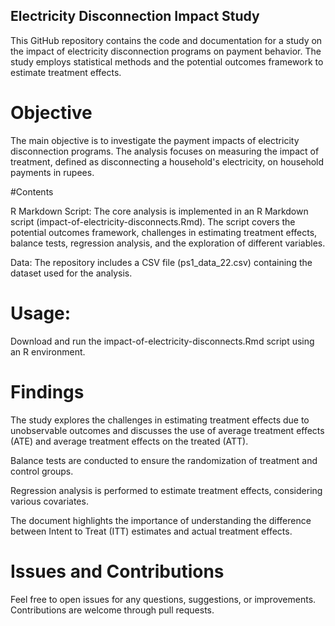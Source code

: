 ## Electricity Disconnection Impact Study

This GitHub repository contains the code and documentation for a study on the impact of electricity disconnection programs on payment behavior. The study employs statistical methods and the potential outcomes framework to estimate treatment effects.

# Objective
The main objective is to investigate the payment impacts of electricity disconnection programs. The analysis focuses on measuring the impact of treatment, defined as disconnecting a household's electricity, on household payments in rupees.

#Contents

R Markdown Script:
The core analysis is implemented in an R Markdown script (impact-of-electricity-disconnects.Rmd).
The script covers the potential outcomes framework, challenges in estimating treatment effects, balance tests, regression analysis, and the exploration of different variables.

Data:
The repository includes a CSV file (ps1_data_22.csv) containing the dataset used for the analysis.


# Usage:
Download and run the impact-of-electricity-disconnects.Rmd script using an R environment.

# Findings
The study explores the challenges in estimating treatment effects due to unobservable outcomes and discusses the use of average treatment effects (ATE) and average treatment effects on the treated (ATT).

Balance tests are conducted to ensure the randomization of treatment and control groups.

Regression analysis is performed to estimate treatment effects, considering various covariates.

The document highlights the importance of understanding the difference between Intent to Treat (ITT) estimates and actual treatment effects.


# Issues and Contributions
Feel free to open issues for any questions, suggestions, or improvements. Contributions are welcome through pull requests.

